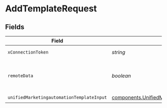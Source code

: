 # AddTemplateRequest


## Fields

| Field                                                                                                                    | Type                                                                                                                     | Required                                                                                                                 | Description                                                                                                              |
| ------------------------------------------------------------------------------------------------------------------------ | ------------------------------------------------------------------------------------------------------------------------ | ------------------------------------------------------------------------------------------------------------------------ | ------------------------------------------------------------------------------------------------------------------------ |
| `xConnectionToken`                                                                                                       | *string*                                                                                                                 | :heavy_check_mark:                                                                                                       | The connection token                                                                                                     |
| `remoteData`                                                                                                             | *boolean*                                                                                                                | :heavy_minus_sign:                                                                                                       | Set to true to include data from the original Marketingautomation software.                                              |
| `unifiedMarketingautomationTemplateInput`                                                                                | [components.UnifiedMarketingautomationTemplateInput](../../models/components/unifiedmarketingautomationtemplateinput.md) | :heavy_check_mark:                                                                                                       | N/A                                                                                                                      |
